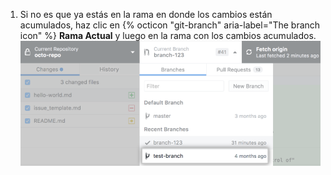 1. Si no es que ya estás en la rama en donde los cambios están acumulados, haz clic en {% octicon "git-branch" aria-label="The branch icon" %} **Rama Actual** y luego en la rama con los cambios acumulados. ![Lista de ramas en el repositorio](/assets/images/help/desktop/click-branch-in-drop-down-mac.png)